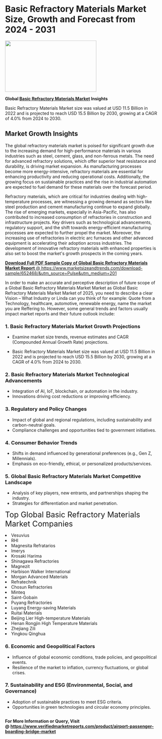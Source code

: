 <H1>Basic Refractory Materials Market Size, Growth and Forecast from 2024 - 2031</H1><img class="aligncenter size-medium wp-image-584254" src="https://thirdeyenews.in/wp-content/uploads/2024/09/Global-Market-Research-300x168.jpeg" alt="" width="300" height="168" /><p><strong>Global&nbsp;<a href="https://www.marketsizeandtrends.com/download-sample/652468/&amp;utm_source=Pulse&amp;utm_medium=201">Basic Refractory Materials Market</a> Insights</strong></p><p>Basic Refractory Materials Market size was valued at USD 11.5 Billion in 2022 and is projected to reach USD 15.5 Billion by 2030, growing at a CAGR of 4.0% from 2024 to 2030.</p><p><h2>Market Growth Insights</h2> <p>The global refractory materials market is poised for significant growth due to the increasing demand for high-performance materials in various industries such as steel, cement, glass, and non-ferrous metals. The need for advanced refractory solutions, which offer superior heat resistance and durability, is driving market expansion. As manufacturing processes become more energy-intensive, refractory materials are essential for enhancing productivity and reducing operational costs. Additionally, the growing focus on sustainable practices and the rise in industrial automation are expected to fuel demand for these materials over the forecast period.</p> <p><a href="#"></a></p> <p>Refractory materials, which are critical for industries dealing with high-temperature processes, are witnessing a growing demand as sectors like steel production and cement manufacturing continue to expand globally. The rise of emerging markets, especially in Asia-Pacific, has also contributed to increased consumption of refractories in construction and infrastructure projects. Key drivers such as technological advancements, regulatory support, and the shift towards energy-efficient manufacturing processes are expected to further propel the market. Moreover, the increasing use of refractories in electric arc furnaces and other advanced equipment is accelerating their adoption across industries. The development of innovative refractory materials with enhanced properties is also set to boost the market's growth prospects in the coming years.</p> <p><a href="#"></p><p><span class=""><strong>Download Full PDF Sample Copy of Global Basic Refractory Materials Market Report</strong> @ <a href="https://www.marketsizeandtrends.com/download-sample/652468/&amp;utm_source=Pulse&amp;utm_medium=201" target="_blank">https://www.marketsizeandtrends.com/download-sample/652468/&amp;utm_source=Pulse&amp;utm_medium=201</a></span></p><p>In order to make an accurate and perceptive description of future scope of a Global&nbsp;Basic Refractory Materials Market Market as Global&nbsp;Basic Refractory Materials Market Market of 2025, you need to describe a clear Vision &ndash; What Industry or Linda can you think of for example: Quote from a Technology, healthcare, automotive, renewable energy, name the market you are Reffering to. However, some general trends and factors usually impact market reports and their future outlook include:</p><h3>1.&nbsp;<strong>Basic Refractory Materials Market Growth Projections</strong></h3><ul><li>Examine market size trends, revenue estimates and CAGR (Compounded Annual Growth Rate) projections.</li><li><p>Basic Refractory Materials Market size was valued at USD 11.5 Billion in 2022 and is projected to reach USD 15.5 Billion by 2030, growing at a CAGR of 4.0% from 2024 to 2030.</p></li></ul><h3>2.&nbsp;<strong>Basic Refractory Materials Market Technological Advancements</strong></h3><ul><li>Integration of AI, IoT, blockchain, or automation in the industry.</li><li>Innovations driving cost reductions or improving efficiency.</li></ul><h3>3.&nbsp;<strong>Regulatory and Policy Changes</strong></h3><ul><li>Impact of global and regional regulations, including sustainability and carbon-neutral goals.</li><li>Compliance challenges and opportunities tied to government initiatives.</li></ul><h3>4.&nbsp;<strong>Consumer Behavior Trends</strong></h3><ul><li>Shifts in demand influenced by generational preferences (e.g., Gen Z, Millennials).</li><li>Emphasis on eco-friendly, ethical, or personalized products/services.</li></ul><h3>5.&nbsp;<strong>Global Basic Refractory Materials Market Competitive Landscape</strong></h3><ul><li>Analysis of key players, new entrants, and partnerships shaping the industry.</li><li>Strategies for differentiation and market penetration.</li></ul><p data-pm-slice="1 1 []"><span style="color: inherit; font-family: inherit; font-size: 25px;">Top Global Basic Refractory Materials Market Companies</span></p><div class="" data-test-id=""><p><li>Vesuvius</li><li> RHI</li><li> Magnesita Refratarios</li><li> Imerys</li><li> Krosaki Harima</li><li> Shinagawa Refractories</li><li> Magnezit</li><li> Harbison Walker International</li><li> Morgan Advanced Materials</li><li> Refratechnik</li><li> Chosun Refractories</li><li> Minteq</li><li> Saint-Gobain</li><li> Puyang Refractories</li><li> Luyang Energy-saving Materials</li><li> Ruitai Materials</li><li> Beijing Lier High-temperature Materials</li><li> Henan Rongjin High Temperature Materials</li><li> Zhejiang Zili</li><li> Yingkou Qinghua</li></p></div><h3>6.&nbsp;<strong>Economic and Geopolitical Factors</strong></h3><ul><li>Influence of global economic conditions, trade policies, and geopolitical events.</li><li>Resilience of the market to inflation, currency fluctuations, or global crises.</li></ul><h3>7.&nbsp;<strong>Sustainability and ESG (Environmental, Social, and Governance)</strong></h3><ul><li>Adoption of sustainable practices to meet ESG criteria.</li><li>Opportunities in green technologies and circular economy principles.</li></ul><h2><strong style="font-size: 14px;">For More Information or Query, Visit @&nbsp;</strong><a style="background-color: #ffffff; font-size: 14px;" href="https://www.marketsizeandtrends.com/report/basic-refractory-materials-market/" target="_blank">https://www.verifiedmarketreports.com/product/airport-passenger-boarding-bridge-market</a></h2>
